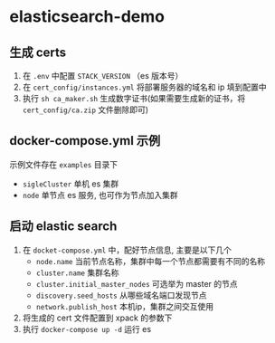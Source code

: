 # elasticsearch-demo
## 生成 certs

1. 在 `.env` 中配置 `STACK_VERSION` （es 版本号）
2. 在 `cert_config/instances.yml` 将部署服务器的域名和 ip 填到配置中
3. 执行 `sh ca_maker.sh` 生成数字证书(如果需要生成新的证书，将 `cert_config/ca.zip` 文件删除即可)

## docker-compose.yml 示例

示例文件存在 `examples` 目录下

- `sigleCluster` 单机 es 集群
- `node` 单节点 es 服务, 也可作为节点加入集群

## 启动 elastic search

1. 在 `docket-compose.yml` 中，配好节点信息, 主要是以下几个  
   - `node.name` 当前节点名称，集群中每一个节点都需要有不同的名称  
   - `cluster.name` 集群名称  
   - `cluster.initial_master_nodes` 可选举为 master 的节点  
   - `discovery.seed_hosts` 从哪些域名端口发现节点  
   - `network.publish_host` 本机ip，集群之间交互使用  
2. 将生成的 cert 文件配置到 xpack 的参数下
3. 执行 `docker-compose up -d` 运行 es
